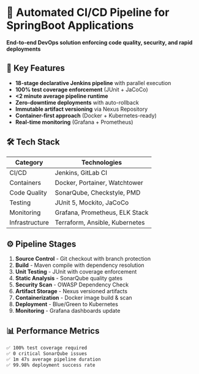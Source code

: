 # 🔄 Automated CI/CD Pipeline for SpringBoot Applications

**End-to-end DevOps solution enforcing code quality, security, and rapid deployments**

## 🚀 Key Features
- **18-stage declarative Jenkins pipeline** with parallel execution
- **100% test coverage enforcement** (JUnit + JaCoCo)
- **<2 minute average pipeline runtime** 
- **Zero-downtime deployments** with auto-rollback
- **Immutable artifact versioning** via Nexus Repository
- **Container-first approach** (Docker + Kubernetes-ready)
- **Real-time monitoring** (Grafana + Prometheus)

## 🛠️ Tech Stack
| Category       | Technologies                          |
|----------------|---------------------------------------|
| CI/CD          | Jenkins, GitLab CI                   |
| Containers     | Docker, Portainer, Watchtower        |
| Code Quality   | SonarQube, Checkstyle, PMD           |
| Testing        | JUnit 5, Mockito, JaCoCo             |
| Monitoring     | Grafana, Prometheus, ELK Stack       |
| Infrastructure | Terraform, Ansible, Kubernetes       |

## ⚙️ Pipeline Stages
1. **Source Control** - Git checkout with branch protection
2. **Build** - Maven compile with dependency resolution
3. **Unit Testing** - JUnit with coverage enforcement
4. **Static Analysis** - SonarQube quality gates
5. **Security Scan** - OWASP Dependency Check
6. **Artifact Storage** - Nexus versioned artifacts
7. **Containerization** - Docker image build & scan
8. **Deployment** - Blue/Green to Kubernetes
9. **Monitoring** - Grafana dashboards update

## 📊 Performance Metrics
```bash
✅ 100% test coverage required
✅ 0 critical SonarQube issues
✅ 1m 47s average pipeline duration
✅ 99.98% deployment success rate
